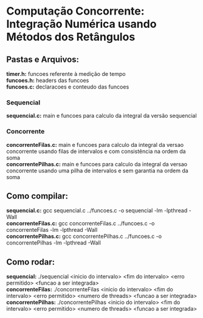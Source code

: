 # Computação Concorrente: Integração Numérica usando Métodos dos Retângulos

## Pastas e Arquivos:
**timer.h:** funcoes referente à medição de tempo\
**funcoes.h:** headers das funcoes\
**funcoes.c:** declaracoes e conteudo das funcoes
### Sequencial
**sequencial.c:** main e funcoes para calculo da integral da versão sequencial

### Concorrente
**concorrenteFilas.c:** main e funcoes para calculo da integral da versao concorrente usando filas de intervalos e com consistência na ordem da soma\
**concorrentePilhas.c:** main e funcoes para calculo da integral da versao concorrente usando uma pilha de intervalos e sem garantia na ordem da soma

## Como compilar:
**sequencial.c:** gcc sequencial.c ../funcoes.c -o sequencial -lm -lpthread -Wall\
**concorrenteFilas.c:** gcc concorrenteFilas.c ../funcoes.c -o concorrenteFilas -lm -lpthread -Wall\
**concorrentePilhas.c:** gcc concorrentePilhas.c ../funcoes.c -o concorrentePilhas -lm -lpthread -Wall

## Como rodar:
**sequencial:** ./sequencial \<inicio do intervalo> \<fim do intervalo> \<erro permitido> \<funcao a ser integrada>\
**concorrenteFilas:** ./concorrenteFilas \<inicio do intervalo> \<fim do intervalo> \<erro permitido> \<numero de threads> \<funcao a ser integrada>\
**concorrentePilhas:** ./concorrentePilhas \<inicio do intervalo> \<fim do intervalo> \<erro permitido> \<numero de threads> \<funcao a ser integrada>
